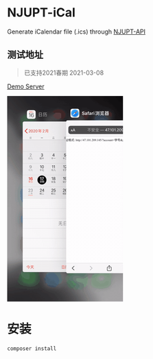# NJUPT-iCal

Generate iCalendar file (.ics) through [NJUPT-API](https://github.com/gaoliang/NJUPT-API)

## 测试地址
> 已支持2021春期
> 2021-03-08

[Demo Server](http://47.101.209.145)

![](demo.gif)

# 安装

```
composer install
```





